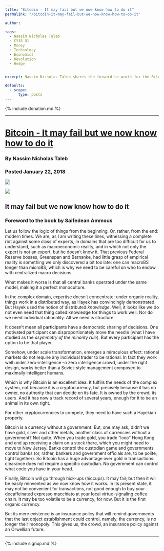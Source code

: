 ```yaml
---
title: "Bitcoin - It may fail but we now know how to do it"
permalink: "/bitcoin-it-may-fail-but-we-now-know-how-to-do-it"

author: 

tags:
  - Naasim Nicholas Taleb
  - CY18 Q1
  - Money
  - Technology
  - Economics
  - Revolution
  - Hedge


excerpt: Nassim Nicholas Taleb shares the forward he wrote for the Bitcoin Standard by Saifedean Ammous. Posted January 22, 2018.

defaults:
  - scope:
      type: posts
---
```


{% include donation.md %}

***

# [Bitcoin - It may fail but we now know how to do it](https://medium.com/opacity/bitcoin-1537e616a074)
### By Nassim Nicholas Taleb
### Posted January 22, 2018

![](/assets/images/cy18/cy19q1m1/nt1.png)

![](https://miro.medium.com/max/360/1*97-Rj1f7n6jOdHKXPho1cQ.jpeg)

## It may fail but we now know how to do it
### Foreword to the book by Saifedean Ammous

Let us follow the logic of things from the beginning. Or, rather, from the end: modern times. We are, as I am writing these lines, witnessing a complete riot against some class of experts, in domains that are too difficult for us to understand, such as macroeconomic reality, and in which not only the expert is not an expert, but he doesn’t know it. That previous Federal Reserve bosses, Greenspan and Bernanke, had little grasp of empirical reality is something we only discovered a bit too late: one can macroBS longer than microBS, which is why we need to be careful on who to endow with centralized macro decisions.

What makes it worse is that all central banks operated under the same model, making it a perfect monoculture.

In the complex domain, expertise doesn’t concentrate: under organic reality, things work in a distributed way, as Hayek has convincingly demonstrated. But Hayek used the notion of distributed _knowledge_. Well, it looks like we do not even need that thing called knowledge for things to work well. Nor do we need individual rationality. All we need is structure.

It doesn’t mean all participants have a democratic sharing of decisions. One motivated participant can disproportionately move the needle (what I have studied as the _asymmetry of the minority rule_). But every participant has the option to be that player.

Somehow, under scale transformation, emerges a miraculous effect: rational markets do not require any individual trader to be rational. In fact they work well under zero-intelligence –a zero intelligence crowd, under the right design, works better than a Soviet-style management composed to maximally intelligent humans.

Which is why Bitcoin is an excellent idea. It fulfills the needs of the complex system, not because it is a cryptocurrency, but precisely because it has no owner, no authority that can decide on its fate. It is owned by the crowd, its users. And it has now a track record of several years, enough for it to be an animal in its own right.

For other cryptocurrencies to compete, they need to have such a Hayekian property.

Bitcoin is a currency without a government. But, one may ask, didn’t we have gold, silver and other metals, another class of currencies without a government? Not quite. When you trade gold, you trade “loco” Hong Kong and end up receiving a claim on a stock there, which you might need to move to New Jersey. Banks control the custodian game and governments control banks (or, rather, bankers and government officials are, to be polite, tight together). So Bitcoin has a huge advantage over gold in transactions: clearance does not require a specific custodian. No government can control what code you have in your head.

Finally, Bitcoin will go through hick-ups (hiccups). It may fail; but then it will be easily reinvented as we now know how it works. In its present state, it may not be convenient for transactions, not good enough to buy your decaffeinated expresso macchiato at your local virtue-signaling coffee chain. It may be too volatile to be a currency, for now. But it is the first organic currency.

But its mere existence is an insurance policy that will remind governments that the last object establishment could control, namely, the currency, is no longer their monopoly. This gives us, the crowd, an insurance policy against an Orwellian future.

***

{% include signup.md %}

